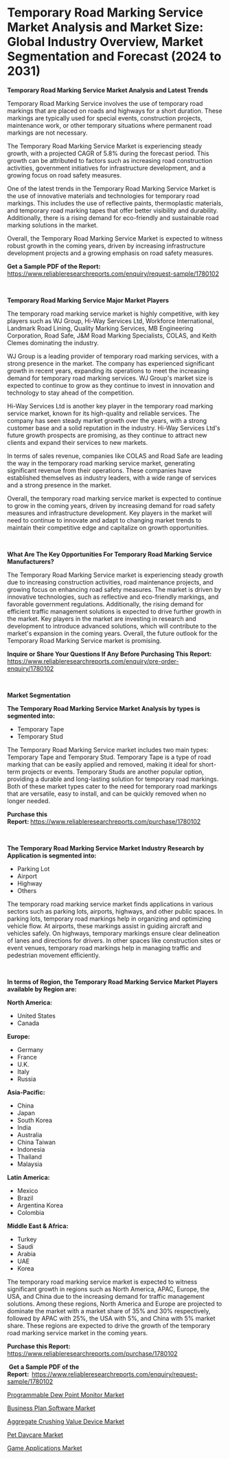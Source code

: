 <p><h1>Temporary Road Marking Service Market Analysis and Market Size: Global Industry Overview, Market Segmentation and Forecast (2024 to 2031)</h1></p><p><strong>Temporary Road Marking Service Market Analysis and Latest Trends</strong></p>
<p><p>Temporary Road Marking Service involves the use of temporary road markings that are placed on roads and highways for a short duration. These markings are typically used for special events, construction projects, maintenance work, or other temporary situations where permanent road markings are not necessary.</p><p>The Temporary Road Marking Service Market is experiencing steady growth, with a projected CAGR of 5.8% during the forecast period. This growth can be attributed to factors such as increasing road construction activities, government initiatives for infrastructure development, and a growing focus on road safety measures.</p><p>One of the latest trends in the Temporary Road Marking Service Market is the use of innovative materials and technologies for temporary road markings. This includes the use of reflective paints, thermoplastic materials, and temporary road marking tapes that offer better visibility and durability. Additionally, there is a rising demand for eco-friendly and sustainable road marking solutions in the market.</p><p>Overall, the Temporary Road Marking Service Market is expected to witness robust growth in the coming years, driven by increasing infrastructure development projects and a growing emphasis on road safety measures.</p></p>
<p><strong>Get a Sample PDF of the Report:&nbsp;</strong> <a href="https://www.reliableresearchreports.com/enquiry/request-sample/1780102">https://www.reliableresearchreports.com/enquiry/request-sample/1780102</a></p>
<p>&nbsp;</p>
<p><strong>Temporary Road Marking Service Major Market Players</strong></p>
<p><p>The temporary road marking service market is highly competitive, with key players such as WJ Group, Hi-Way Services Ltd, Workforce International, Landmark Road Lining, Quality Marking Services, MB Engineering Corporation, Road Safe, J&M Road Marking Specialists, COLAS, and Keith Clemes dominating the industry.</p><p>WJ Group is a leading provider of temporary road marking services, with a strong presence in the market. The company has experienced significant growth in recent years, expanding its operations to meet the increasing demand for temporary road marking services. WJ Group's market size is expected to continue to grow as they continue to invest in innovation and technology to stay ahead of the competition.</p><p>Hi-Way Services Ltd is another key player in the temporary road marking service market, known for its high-quality and reliable services. The company has seen steady market growth over the years, with a strong customer base and a solid reputation in the industry. Hi-Way Services Ltd's future growth prospects are promising, as they continue to attract new clients and expand their services to new markets.</p><p>In terms of sales revenue, companies like COLAS and Road Safe are leading the way in the temporary road marking service market, generating significant revenue from their operations. These companies have established themselves as industry leaders, with a wide range of services and a strong presence in the market.</p><p>Overall, the temporary road marking service market is expected to continue to grow in the coming years, driven by increasing demand for road safety measures and infrastructure development. Key players in the market will need to continue to innovate and adapt to changing market trends to maintain their competitive edge and capitalize on growth opportunities.</p></p>
<p>&nbsp;</p>
<p><strong>What Are The Key Opportunities For Temporary Road Marking Service Manufacturers?</strong></p>
<p><p>The Temporary Road Marking Service market is experiencing steady growth due to increasing construction activities, road maintenance projects, and growing focus on enhancing road safety measures. The market is driven by innovative technologies, such as reflective and eco-friendly markings, and favorable government regulations. Additionally, the rising demand for efficient traffic management solutions is expected to drive further growth in the market. Key players in the market are investing in research and development to introduce advanced solutions, which will contribute to the market's expansion in the coming years. Overall, the future outlook for the Temporary Road Marking Service market is promising.</p></p>
<p><strong>Inquire or Share Your Questions If Any Before Purchasing This Report:</strong> <a href="https://www.reliableresearchreports.com/enquiry/pre-order-enquiry/1780102">https://www.reliableresearchreports.com/enquiry/pre-order-enquiry/1780102</a></p>
<p>&nbsp;</p>
<p><strong>Market Segmentation</strong></p>
<p><strong>The Temporary Road Marking Service Market Analysis by types is segmented into:</strong></p>
<p><ul><li>Temporary Tape</li><li>Temporary Stud</li></ul></p>
<p><p>The Temporary Road Marking Service market includes two main types: Temporary Tape and Temporary Stud. Temporary Tape is a type of road marking that can be easily applied and removed, making it ideal for short-term projects or events. Temporary Studs are another popular option, providing a durable and long-lasting solution for temporary road markings. Both of these market types cater to the need for temporary road markings that are versatile, easy to install, and can be quickly removed when no longer needed.</p></p>
<p><strong>Purchase this Report:&nbsp;</strong><a href="https://www.reliableresearchreports.com/purchase/1780102">https://www.reliableresearchreports.com/purchase/1780102</a></p>
<p>&nbsp;</p>
<p><strong>The Temporary Road Marking Service Market Industry Research by Application is segmented into:</strong></p>
<p><ul><li>Parking Lot</li><li>Airport</li><li>Highway</li><li>Others</li></ul></p>
<p><p>The temporary road marking service market finds applications in various sectors such as parking lots, airports, highways, and other public spaces. In parking lots, temporary road markings help in organizing and optimizing vehicle flow. At airports, these markings assist in guiding aircraft and vehicles safely. On highways, temporary markings ensure clear delineation of lanes and directions for drivers. In other spaces like construction sites or event venues, temporary road markings help in managing traffic and pedestrian movement efficiently.</p></p>
<p>&nbsp;</p>
<p><strong>In terms of Region, the Temporary Road Marking Service Market Players available by Region are:</strong></p>
<p>
    <p> <strong> North America: </strong>
        <ul>
            <li>United States</li>
            <li>Canada</li>
        </ul>
        </p> 
    <p> <strong> Europe: </strong>
        <ul>
            <li>Germany</li>
            <li>France</li>
            <li>U.K.</li>
            <li>Italy</li>
            <li>Russia</li>
        </ul>
        </p> 
    <p> <strong> Asia-Pacific: </strong>
        <ul>
            <li>China</li>
            <li>Japan</li>
            <li>South Korea</li>
            <li>India</li>
            <li>Australia</li>
            <li>China Taiwan</li>
            <li>Indonesia</li>
            <li>Thailand</li>
            <li>Malaysia</li>
        </ul>
        </p> 
    <p> <strong> Latin America: </strong>
        <ul>
            <li>Mexico</li>
            <li>Brazil</li>
            <li>Argentina Korea</li>
            <li>Colombia</li>
        </ul>
        </p> 
    <p> <strong> Middle East & Africa: </strong>
        <ul>
            <li>Turkey</li>
            <li>Saudi</li>
            <li>Arabia</li>
            <li>UAE</li>
            <li>Korea</li>
        </ul>
    </p>
    </p>
<p><p>The temporary road marking service market is expected to witness significant growth in regions such as North America, APAC, Europe, the USA, and China due to the increasing demand for traffic management solutions. Among these regions, North America and Europe are projected to dominate the market with a market share of 35% and 30% respectively, followed by APAC with 25%, the USA with 5%, and China with 5% market share. These regions are expected to drive the growth of the temporary road marking service market in the coming years.</p></p>
<p><strong>Purchase this Report: </strong><a href="https://www.reliableresearchreports.com/purchase/1780102">https://www.reliableresearchreports.com/purchase/1780102</a></p>
<p>&nbsp;<strong>Get a Sample PDF of the Report:&nbsp;&nbsp;</strong><a href="https://www.reliableresearchreports.com/enquiry/request-sample/1780102">https://www.reliableresearchreports.com/enquiry/request-sample/1780102</a></p>
<p><strong></strong></p>
<p><p><a href="https://github.com/changoleonlaverguenzanoexiste/Market-Research-Report-List-2/blob/main/programmable-dew-point-monitor-market.md">Programmable Dew Point Monitor Market</a></p><p><a href="https://medium.com/@larryhill766/business-plan-software-market-research-report-its-history-and-forecast-2024-to-2031-7a04e136264c">Business Plan Software Market</a></p><p><a href="https://github.com/dimitrishawkinswaynenp91rgz/Market-Research-Report-List-1/blob/main/aggregate-crushing-value-device-market.md">Aggregate Crushing Value Device Market</a></p><p><a href="https://medium.com/@karenglover656/pet-daycare-market-insights-into-market-cagr-market-trends-and-growth-strategies-eb3b5ef6f216">Pet Daycare Market</a></p><p><a href="https://medium.com/@karenglover656/game-applications-market-comprehensive-assessment-by-type-application-and-geography-7f51628934a7">Game Applications Market</a></p></p>